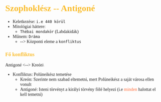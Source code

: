 <span style = "font-family:'cascadia code'">

<span style="color:#fabd2f"></span>

# <span style="color:#fabd2f"> Szophoklész -- Antigoné

- Keletkezése: `i.e 440 körül`
- Mitológiai háttere: 
  - `Thébai mondakör` (Labdakidák)
- Műnem: `Dráma`
  - --> Központi eleme a `konfliktus`

### <span style="color:#fabd2f">Fő konfliktus
Antigoné <--> Kreón\
- Konfliktus: Polüneikész temetése
  - Kreón: Szerinte nem szabad eltemetni, mert Polüneikész a saját városa ellen vonult
  - Antigoné: Isteni törvényt a királyi törvény fölé helyezi (i.e <span style="color:#ff6835">minden</span> halottat el kell temetni)